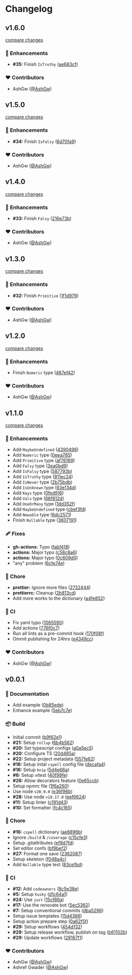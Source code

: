 # Changelog


## v1.6.0

[compare changes](https://github.com/ashgw/ts-extended/compare/v1.5.0...v1.6.0)

### 🚀 Enhancements

- **#35:** Finish `IsTruthy` ([ae683cf](https://github.com/ashgw/ts-extended/commit/ae683cf))

### ❤️ Contributors

- AshGw ([@AshGw](http://github.com/AshGw))

## v1.5.0

[compare changes](https://github.com/ashgw/ts-extended/compare/v1.4.0...v1.5.0)

### 🚀 Enhancements

- **#34:** Finish `IsFalsy` ([6d70fa9](https://github.com/ashgw/ts-extended/commit/6d70fa9))

### ❤️ Contributors

- AshGw ([@AshGw](http://github.com/AshGw))

## v1.4.0

[compare changes](https://github.com/ashgw/ts-extended/compare/v1.3.0...v1.4.0)

### 🚀 Enhancements

- **#33:** Finish `Falsy` ([216e73b](https://github.com/ashgw/ts-extended/commit/216e73b))

### ❤️ Contributors

- AshGw ([@AshGw](http://github.com/AshGw))

## v1.3.0

[compare changes](https://github.com/ashgw/ts-extended/compare/v1.1.0...v1.3.0)

### 🚀 Enhancements

- **#32:** Finish `Primitive` ([1f1d979](https://github.com/ashgw/ts-extended/commit/1f1d979))

### ❤️ Contributors

- AshGw ([@AshGw](http://github.com/AshGw))

## v1.2.0

[compare changes](https://github.com/ashgw/ts-extended/compare/v1.1.0...v1.2.0)

### 🚀 Enhancements

- Finish `Numeric` type ([487ef42](https://github.com/ashgw/ts-extended/commit/487ef42))

### ❤️ Contributors

- AshGw ([@AshGw](http://github.com/AshGw))

## v1.1.0

[compare changes](https://github.com/ashgw/ts-extended/compare/v0.0.1...v1.1.0)

### 🚀 Enhancements

- Add `MaybeUndefined` ([4390496](https://github.com/ashgw/ts-extended/commit/4390496))
- Add `Numeric` type ([0eea785](https://github.com/ashgw/ts-extended/commit/0eea785))
- Add `Primitive` type ([af76189](https://github.com/ashgw/ts-extended/commit/af76189))
- Add `Falsy` type ([3ea0bd9](https://github.com/ashgw/ts-extended/commit/3ea0bd9))
- Add `IsFalsy` type ([587793b](https://github.com/ashgw/ts-extended/commit/587793b))
- Add `IsTruthy` type ([911ec24](https://github.com/ashgw/ts-extended/commit/911ec24))
- Add `IsNever` type ([2b75bdb](https://github.com/ashgw/ts-extended/commit/2b75bdb))
- Add `IsUnknown` type ([63e134d](https://github.com/ashgw/ts-extended/commit/63e134d))
- Add `Keys` type ([0fed916](https://github.com/ashgw/ts-extended/commit/0fed916))
- Add `Vals` type ([66f812d](https://github.com/ashgw/ts-extended/commit/66f812d))
- Add `OneOrMany` type ([1dd352f](https://github.com/ashgw/ts-extended/commit/1dd352f))
- Add `MaybeUndefined` type ([cbef3fd](https://github.com/ashgw/ts-extended/commit/cbef3fd))
- Add `Newable` type ([6dc2571](https://github.com/ashgw/ts-extended/commit/6dc2571))
- Finish `Nullable` type ([3607191](https://github.com/ashgw/ts-extended/commit/3607191))

### 🩹 Fixes

- **gh-actions:** Typo ([fabf418](https://github.com/ashgw/ts-extended/commit/fabf418))
- **actions:** Major typo ([c58c8a6](https://github.com/ashgw/ts-extended/commit/c58c8a6))
- **actions:** Major typo ([0c609d0](https://github.com/ashgw/ts-extended/commit/0c609d0))
- "any" problem ([6cfe74e](https://github.com/ashgw/ts-extended/commit/6cfe74e))

### 🏡 Chore

- **prettier:** Ignore more files ([2732444](https://github.com/ashgw/ts-extended/commit/2732444))
- **prettierrc:** Cleanup ([2b813cd](https://github.com/ashgw/ts-extended/commit/2b813cd))
- Add more works to the dictionary ([a4fe852](https://github.com/ashgw/ts-extended/commit/a4fe852))

### 🤖 CI

- Fix yaml typo ([1065590](https://github.com/ashgw/ts-extended/commit/1065590))
- Add actions ([776f0c7](https://github.com/ashgw/ts-extended/commit/776f0c7))
- Run all lints as a pre-commit hook ([170f08f](https://github.com/ashgw/ts-extended/commit/170f08f))
- Ommit publishing for 24hrs ([e4349cc](https://github.com/ashgw/ts-extended/commit/e4349cc))

### ❤️ Contributors

- AshGw ([@AshGw](http://github.com/AshGw))

## v0.0.1


### 📖 Documentation

- Add example ([0b85ede](https://github.com/ashgw/ts-extended/commit/0b85ede))
- Enhance example ([5eb7c7e](https://github.com/ashgw/ts-extended/commit/5eb7c7e))

### 📦 Build

- Initial commit ([b9f62e1](https://github.com/ashgw/ts-extended/commit/b9f62e1))
- **#21:** Setup `rollup` ([6b4b562](https://github.com/ashgw/ts-extended/commit/6b4b562))
- **#20:** Set typescript configs ([a0a5ec5](https://github.com/ashgw/ts-extended/commit/a0a5ec5))
- **#20:** Configure TS ([20d485a](https://github.com/ashgw/ts-extended/commit/20d485a))
- **#22:** Setup project metadata ([557fe62](https://github.com/ashgw/ts-extended/commit/557fe62))
- **#16:** Setup inital `cspell` config file ([decafa4](https://github.com/ashgw/ts-extended/commit/decafa4))
- **#16:** Setup `knip` ([5d4e66a](https://github.com/ashgw/ts-extended/commit/5d4e66a))
- **#6:** Setup vitest ([40f99fe](https://github.com/ashgw/ts-extended/commit/40f99fe))
- **#26:** Allow decorators feature ([0e65ccb](https://github.com/ashgw/ts-extended/commit/0e65ccb))
- Setup npmrc file ([1f6a260](https://github.com/ashgw/ts-extended/commit/1f6a260))
- Use node `v20.9.0` ([e36f96b](https://github.com/ashgw/ts-extended/commit/e36f96b))
- **#28:** Use node `v18.17.0` ([eef6624](https://github.com/ashgw/ts-extended/commit/eef6624))
- **#11:** Setup linter ([c191d43](https://github.com/ashgw/ts-extended/commit/c191d43))
- **#10:** Set formatter ([fc4c165](https://github.com/ashgw/ts-extended/commit/fc4c165))

### 🏡 Chore

- **#16:** `cspell` dictionary ([ae8896b](https://github.com/ashgw/ts-extended/commit/ae8896b))
- Ignore `/build` & `/coverage` ([c15cfe3](https://github.com/ashgw/ts-extended/commit/c15cfe3))
- Setup .gitattributes ([ef9d7fd](https://github.com/ashgw/ts-extended/commit/ef9d7fd))
- Set editor confs ([bf9bef2](https://github.com/ashgw/ts-extended/commit/bf9bef2))
- **#27:** Format one save ([2362087](https://github.com/ashgw/ts-extended/commit/2362087))
- Setup skeleton ([f048a4c](https://github.com/ashgw/ts-extended/commit/f048a4c))
- Add `Nullable` type test ([83ce1bd](https://github.com/ashgw/ts-extended/commit/83ce1bd))

### 🤖 CI

- **#12:** Add `codeowners` ([8c5e38e](https://github.com/ashgw/ts-extended/commit/8c5e38e))
- **#5:** Setup `husky` ([d1c64a1](https://github.com/ashgw/ts-extended/commit/d1c64a1))
- **#24:** Use `just` ([15cf86a](https://github.com/ashgw/ts-extended/commit/15cf86a))
- **#17:** Use the renovate bot ([5ec5362](https://github.com/ashgw/ts-extended/commit/5ec5362))
- **#7:** Setup conventional commits ([dba5296](https://github.com/ashgw/ts-extended/commit/dba5296))
- Setup issue templates ([15d4366](https://github.com/ashgw/ts-extended/commit/15d4366))
- Setup action prepare step ([0a62f5f](https://github.com/ashgw/ts-extended/commit/0a62f5f))
- **#29:** Setup workflows ([454d132](https://github.com/ashgw/ts-extended/commit/454d132))
- **#29:** Setup release workflow, publish on tag ([b61102b](https://github.com/ashgw/ts-extended/commit/b61102b))
- **#29:** Update workflows ([29167f1](https://github.com/ashgw/ts-extended/commit/29167f1))

### ❤️ Contributors

- AshGw ([@AshGw](http://github.com/AshGw))
- Ashref Gwader ([@AshGw](http://github.com/AshGw))

